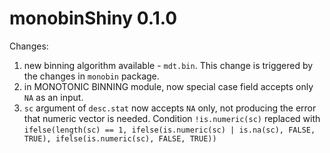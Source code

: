 # monobinShiny 0.1.0
Changes:<br/>
1. new binning algorithm available - ```mdt.bin```. This change is triggered by the changes in ```monobin``` package.</br>
2. in MONOTONIC BINNING module, now special case field accepts only ```NA``` as an input.</br>
3. ```sc``` argument of ```desc.stat``` now accepts ```NA``` only, not producing the error that numeric vector is needed. Condition
```!is.numeric(sc)``` replaced with ```ifelse(length(sc) == 1, ifelse(is.numeric(sc) | is.na(sc), FALSE, TRUE), ifelse(is.numeric(sc), FALSE, TRUE))```
